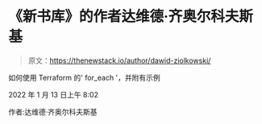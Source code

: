 # 《新书库》的作者达维德·齐奥尔科夫斯基

> 原文：<https://thenewstack.io/author/dawid-ziolkowski/>

如何使用 Terraform 的' for_each '，并附有示例

2022 年 1 月 13 日上午 8:02

作者:达维德·齐奥尔科夫斯基
